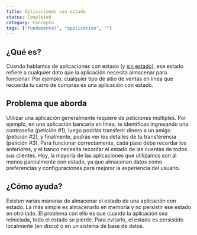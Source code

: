 ```yaml
---
title: Aplicaciones con estado
status: Completed
category: Concepto
tags: ["fundamental", "application", ""]
---
```


## ¿Qué es?

Cuando hablamos de aplicaciones con estado (y [sin estado](/stateless-apps/)),
ese estado refiere a cualquier dato que la aplicación necesita almacenar para funcionar.
Por ejemplo, cualquier tipo de sitio de ventas en línea que recuerda tu carro de compras es una aplicación con estado.

## Problema que aborda

Utilizar una aplicación generalmente requiere de peticiones múltiples.
Por ejemplo, en una aplicación bancaria en línea, te identificas
ingresando una contraseña (petición #1),
luego podrías transferir dinero a un amigo (petición #2),
y finalmente, podrás ver los detalles de tu transferencia (petición #3).
Para funcionar correctamente, cada paso debe recordar los anteriores,
y el banco necesita recordar el estado de las cuentas de todos sus clientes.
Hoy, la mayoría de las aplicaciones que utilizamos son al menos parcialmente con estado,
ya que almacenan datos como preferencias y configuraciones para mejorar la experiencia del usuario.

## ¿Cómo ayuda?

Existen varias maneras de almacenar el estado de una aplicación con estado.
La más simple es almacenarlo en memoria y no persistir ese estado en otro lado.
El problema con ello es que cuando la aplicación sea reiniciada, todo el estado se pierde.
Para evitarlo, el estado es persistido localmente (en disco) o en un sistema de base de datos.